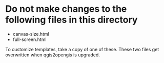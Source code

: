 # Do not make changes to the following files in this directory

- canvas-size.html
- full-screen.html

To customize templates, take a copy of one of these. These two files get
overwritten when qgis2opengis is upgraded.